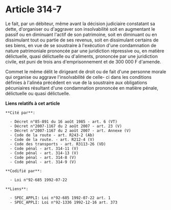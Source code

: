 # Article 314-7

Le fait, par un débiteur, même avant la décision judiciaire constatant sa dette, d'organiser ou d'aggraver son insolvabilité
soit en augmentant le passif ou en diminuant l'actif de son patrimoine, soit en diminuant ou en dissimulant tout ou partie de
ses revenus, soit en dissimulant certains de ses biens, en vue de se soustraire à l'exécution d'une condamnation de nature
patrimoniale prononcée par une juridiction répressive ou, en matière délictuelle, quasi délictuelle ou d'aliments, prononcée
par une juridiction civile, est puni de trois ans d'emprisonnement et de 300 000 F d'amende.

Commet le même délit le dirigeant de droit ou de fait d'une personne morale qui organise ou aggrave l'insolvabilité de celle-
ci dans les conditions définies à l'alinéa précédent en vue de la soustraire aux obligations pécuniaires résultant d'une
condamnation prononcée en matière pénale, délictuelle ou quasi délictuelle.

**Liens relatifs à cet article**

	**Cité par**:

	  - Décret n°85-891 du 16 août 1985 - art. 6 (VT)
	  - Décret n°2007-1167 du 2 août 2007 - art. 23 (V)
	  - Décret n°2007-1167 du 2 août 2007 - art. Annexe (V)
	  - Code de la route - art. R243-2 (Ab)
	  - Code de la route. - art. R212-4 (V)
	  - Code des transports - art. R3113-26 (VD)
	  - Code pénal - art. 314-11 (V)
	  - Code pénal - art. 314-13 (V)
	  - Code pénal - art. 314-8 (V)
	  - Code pénal - art. 314-9 (V)

	**Codifié par**:

	  - Loi n°92-685 1992-07-22

	**Liens**:

	  - SPEC_APPLI: Loi n°92-685 1992-07-22 art. 1
	  - SPEC_APPLI: Loi n°92-1336 1992-12-16 art. 373
